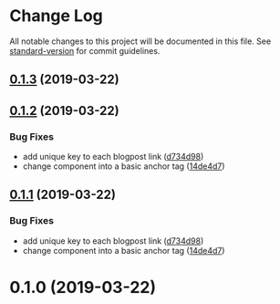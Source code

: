 # Change Log

All notable changes to this project will be documented in this file. See [standard-version](https://github.com/conventional-changelog/standard-version) for commit guidelines.

## [0.1.3](https://gitlab.com/buoyantair/buoyantair/compare/v0.1.2...v0.1.3) (2019-03-22)

## [0.1.2](https://gitlab.com/buoyantair/buoyantair/compare/v0.1.0...v0.1.2) (2019-03-22)

### Bug Fixes

- add unique key to each blogpost link ([d734d98](https://gitlab.com/buoyantair/buoyantair/commit/d734d98))
- change <Link /> component into a basic anchor tag ([14de4d7](https://gitlab.com/buoyantair/buoyantair/commit/14de4d7))

## [0.1.1](https://gitlab.com/buoyantair/buoyantair/compare/v0.1.0...v0.1.1) (2019-03-22)

### Bug Fixes

- add unique key to each blogpost link ([d734d98](https://gitlab.com/buoyantair/buoyantair/commit/d734d98))
- change <Link /> component into a basic anchor tag ([14de4d7](https://gitlab.com/buoyantair/buoyantair/commit/14de4d7))

# 0.1.0 (2019-03-22)
